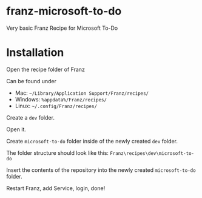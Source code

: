 # franz-microsoft-to-do
Very basic Franz Recipe for Microsoft To-Do

# Installation
Open the recipe folder of Franz

Can be found under

* Mac: `~/Library/Application Support/Franz/recipes/`
* Windows: `%appdata%/Franz/recipes/`
* Linux: `~/.config/Franz/recipes/`

Create a `dev` folder.

Open it.

Create `microsoft-to-do` folder inside of the newly created `dev` folder.

The folder structure should look like this: `Franz\recipes\dev\microsoft-to-do`

Insert the contents of the repository into the newly created `microsoft-to-do` folder.

Restart Franz, add Service, login, done!
